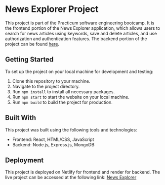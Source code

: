 # News Explorer Project

This project is part of the Practicum software engineering bootcamp. It is the frontend portion of the News Explorer application, which allows users to search for news articles using keywords, save and delete articles, and use authorization and authentication features. The backend portion of the project can be found [here](https://github.com/four88/news-explorer-backend).

## Getting Started

To set up the project on your local machine for development and testing:

1. Clone this repository to your machine.
2. Navigate to the project directory.
3. Run `npm install` to install all necessary packages.
4. Run `npm start` to start the website on your local machine.
5. Run `npm build` to build the project for production.

## Built With

This project was built using the following tools and technologies:

- Frontend: React, HTML/CSS, JavaScript
- Backend: Node.js, Express.js, MongoDB

## Deployment

This project is deployed on Netlify for frontend and render for backend. 
The live project can be accessed at the following link: [News Explorer](https://649ab4fcce5a766433de0fb7--euphonious-twilight-07d568.netlify.app/saved-news)
